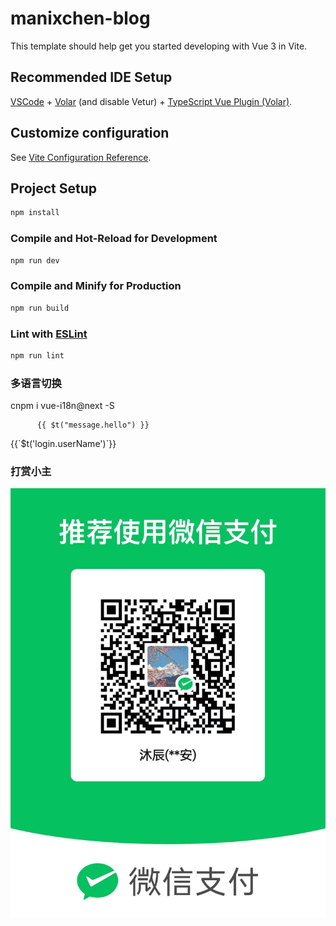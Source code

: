 # manixchen-blog

This template should help get you started developing with Vue 3 in Vite.

## Recommended IDE Setup

[VSCode](https://code.visualstudio.com/) + [Volar](https://marketplace.visualstudio.com/items?itemName=Vue.volar) (and disable Vetur) + [TypeScript Vue Plugin (Volar)](https://marketplace.visualstudio.com/items?itemName=Vue.vscode-typescript-vue-plugin).

## Customize configuration

See [Vite Configuration Reference](https://vitejs.dev/config/).

## Project Setup

```sh
npm install
```

### Compile and Hot-Reload for Development

```sh
npm run dev
```

### Compile and Minify for Production

```sh
npm run build
```

### Lint with [ESLint](https://eslint.org/)

```sh
npm run lint
```


### 多语言切换 
cnpm i vue-i18n@next -S

          {{ $t("message.hello") }}
<div>
    {{`$t('login.userName')`}}
</div>
<div v-t="'login.password'"></div>

### 打赏小主

![我的微信一次性可以收款一个W不信你试试](https://raw.githubusercontent.com/ManixChen/manixchen-blog/43046625f14e4c07ef5c7a6cd6856092110a6c8f/public/wecatmoney.jpg )
